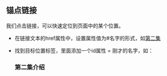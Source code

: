 ## 锚点链接
  我们点击链接，可以快速定位到页面中的某个位置。
  - 在链接文本的href属性中，设置属性值为#名字的形式，如<a href="#two">第二集</a>

  - 找到目标位置标签，里面添加一个id属性 = 刚才的名字，如：<h3 id="two">第二集介绍</h3>

  